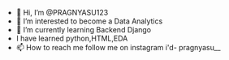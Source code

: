 - 👋 Hi, I’m @PRAGNYASU123
- 👀 I’m interested to become a Data Analytics
- 🌱 I’m currently learning Backend Django
-    I have learned python,HTML,EDA 
- 📫 How to reach me follow me on instagram i'd- pragnyasu__

<!---
PRAGNYASU123/PRAGNYASU123 is a ✨ special ✨ repository because its `README.md` (this file) appears on your GitHub profile.
You can click the Preview link to take a look at your changes.
--->
